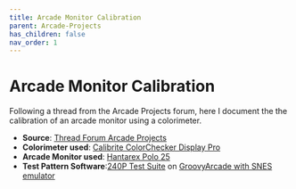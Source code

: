 ```yaml
---
title: Arcade Monitor Calibration
parent: Arcade-Projects
has_children: false
nav_order: 1
---
```


# Arcade Monitor Calibration

Following a thread from the Arcade Projects forum, here I document the the calibration of an arcade monitor using a colorimeter.


- **Source**: [Thread Forum Arcade Projects](https://www.arcade-projects.com/threads/arcade-monitor-calibration-guides.17183)
- **Colorimeter used**: [Calibrite ColorChecker Display Pro](https://calibrite.com/)
- **Arcade Monitor used**: [Hantarex Polo 25](http://files.arcadeinfo.de/Monitore/Hantarex%20Polo.pdf)
- **Test Pattern Software**:[240P Test Suite](https://artemiourbina.itch.io/240p-test-suite) on [GroovyArcade with SNES emulator](https://gitlab.com/groovyarcade/support/-/wikis/1-About-GroovyArcade/1.1-Welcome)






